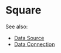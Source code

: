 <!-- TITLE: Square -->
<!-- SUBTITLE: -->

# Square


See also:

  * [Data Source](data-source.md)
  * [Data Connection](data-connection.md)
